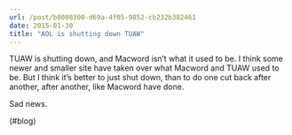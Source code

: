 ```yaml
---
url: /post/b0008300-d69a-4f05-9852-cb232b382461
date: 2015-01-30
title: "AOL is shutting down TUAW"
---
```


TUAW is shutting down, and Macword isn&#8217;t what it used to be. I think some newer and smaller site have taken over what Macword and TUAW used to be. But I think it&#8217;s better to just shut down, than to do one cut back after another, after another, like Macword have done.



Sad news.



(#blog)